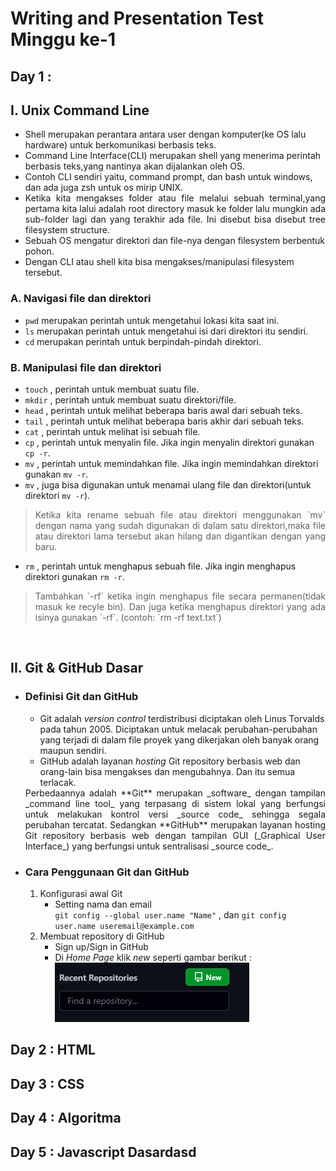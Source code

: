 
# **Writing and Presentation Test Minggu ke-1**

## **Day 1 :**

## **I. Unix Command Line**

*   Shell merupakan perantara antara user dengan komputer(ke OS lalu hardware) untuk berkomunikasi berbasis teks.
*   Command Line Interface(CLI) merupakan shell yang menerima perintah berbasis teks,yang nantinya akan dijalankan oleh OS.
*   Contoh CLI sendiri yaitu, command prompt, dan bash untuk windows, dan ada juga zsh untuk os mirip UNIX.
*   <div align="justify">Ketika kita mengakses folder atau file melalui sebuah terminal,yang pertama kita lalui adalah root directory masuk ke folder lalu mungkin ada sub-folder lagi dan yang terakhir ada file. Ini disebut bisa disebut tree filesystem structure.
*   Sebuah OS mengatur direktori dan file-nya dengan filesystem berbentuk pohon.
*   Dengan CLI atau shell kita bisa mengakses/manipulasi filesystem tersebut.
###   **A. Navigasi file dan direktori**
*   `pwd` merupakan perintah untuk mengetahui lokasi kita saat ini.
*   `ls` merupakan perintah untuk mengetahui isi dari direktori itu sendiri.
*   `cd` merupakan perintah untuk berpindah-pindah direktori.

### **B. Manipulasi file dan direktori**
*   `touch` , perintah untuk membuat suatu file.
*   `mkdir` , perintah untuk membuat suatu direktori/file.
*   `head` , perintah untuk melihat beberapa baris awal dari sebuah teks.
*   `tail` , perintah untuk melihat beberapa baris akhir dari sebuah teks.
*   `cat` , perintah untuk melihat isi sebuah file.
*   `cp` , perintah untuk menyalin file. Jika ingin menyalin direktori gunakan `cp -r`.
*   `mv` , perintah untuk memindahkan file. Jika ingin memindahkan direktori gunakan `mv -r`.
*   `mv` , juga bisa digunakan untuk menamai ulang file dan direktori(untuk direktori `mv -r`).
><div align="justify">Ketika kita rename sebuah file atau direktori menggunakan `mv` dengan nama yang sudah digunakan di dalam satu direktori,maka file atau direktori lama tersebut akan hilang dan digantikan dengan yang baru.
*   `rm`  , perintah untuk menghapus sebuah file. Jika ingin menghapus direktori gunakan `rm -r`.
><div align="justify">Tambahkan `-rf` ketika ingin menghapus file secara permanen(tidak masuk ke recyle bin). Dan juga ketika menghapus direktori yang ada isinya gunakan `-rf`. (contoh: `rm -rf text.txt`)   

&emsp;

## **II. Git & GitHub Dasar**

- ### **Definisi Git dan GitHub**
    *  Git adalah _version control_ terdistribusi diciptakan oleh Linus Torvalds pada tahun 2005. Diciptakan untuk melacak perubahan-perubahan yang terjadi di dalam file proyek yang dikerjakan oleh banyak orang maupun sendiri.
    *  GitHub adalah layanan _hosting_ Git repository berbasis web dan orang-lain bisa mengakses dan mengubahnya. Dan itu semua terlacak.        

   <div align="justify">Perbedaannya adalah **Git** merupakan _software_ dengan tampilan _command line tool_ yang terpasang di sistem lokal yang berfungsi untuk melakukan kontrol versi _source code_ sehingga segala perubahan tercatat. Sedangkan **GitHub** merupakan layanan hosting Git repository berbasis web dengan tampilan GUI (_Graphical User Interface_) yang berfungsi untuk sentralisasi _source code_.

- ### **Cara Penggunaan Git dan GitHub**
    1. Konfigurasi awal Git
        - Setting nama dan email    
         `git config --global user.name "Name"` , dan 
        `git config user.name useremail@example.com `
    2. Membuat repository di GitHub
        - Sign up/Sign in GitHub
        - Di _Home Page_ klik _new_ seperti gambar berikut :    
        ![new_repository](https://github.com/SyahriFadlul/Writing-and-Presentation-Test/blob/d6f88e6e6092d29a8892a6f2dac06e11bcbef36d/Minggu-Pertama/new%20repo.png "new_repo")

##  **Day 2 : HTML**

##  **Day 3 : CSS**

##  **Day 4 : Algoritma**

##  **Day 5 : Javascript Dasar**dasd